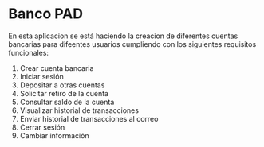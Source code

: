 # Banco PAD
En esta aplicacion se está haciendo la creacion de diferentes cuentas bancarias para difeentes usuarios cumpliendo con los siguientes requisitos funcionales:
1) Crear cuenta bancaria 
2) Iniciar sesión
3) Depositar a otras cuentas
4) Solicitar retiro de la cuenta
5) Consultar saldo de la cuenta
6) Visualizar historial de transacciones
7) Enviar historial de transacciones al correo
8) Cerrar sesión
9) Cambiar información

